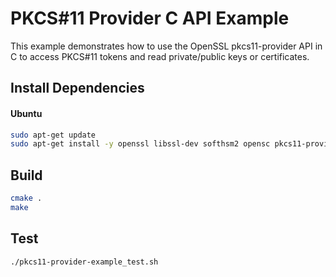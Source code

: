 # PKCS#11 Provider C API Example

This example demonstrates how to use the OpenSSL pkcs11-provider API in C to access PKCS#11 tokens and read private/public keys or certificates. 


## Install Dependencies

#### Ubuntu

```sh
sudo apt-get update
sudo apt-get install -y openssl libssl-dev softhsm2 opensc pkcs11-provider
```

## Build

```sh
cmake .
make
```

## Test

```sh
./pkcs11-provider-example_test.sh
```
